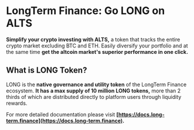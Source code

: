 # **LongTerm Finance: Go LONG on ALTS**

**Simplify your crypto investing with ALTS,** a token that tracks the entire crypto market excluding BTC and ETH. Easily diversify your portfolio and at the same time **get the altcoin market's superior performance in one click.**

## **What is LONG Token?**

LONG is the **native governance and utility token** of the LongTerm Finance ecosystem. **It has a max supply of 10 million LONG tokens,** more than 2 thirds of which are distributed directly to platform users through liquidity rewards.

For more detailed documentation please visit **[https://docs.long-term.finance](https://docs.long-term.finance).**

